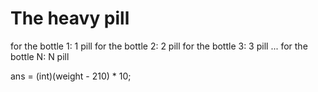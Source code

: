 # The heavy pill

for the bottle 1: 1 pill
for the bottle 2: 2 pill
for the bottle 3: 3 pill
...
for the bottle N: N pill


ans = (int)(weight - 210) * 10;
